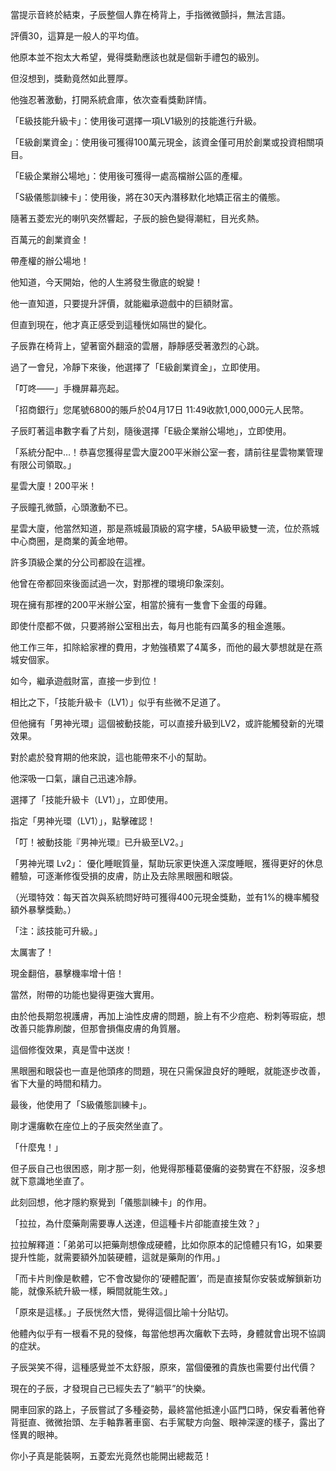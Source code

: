 當提示音終於結束，子辰整個人靠在椅背上，手指微微顫抖，無法言語。

評價30，這算是一般人的平均值。

他原本並不抱太大希望，覺得獎勳應該也就是個新手禮包的級別。

但沒想到，獎勳竟然如此豐厚。

他強忍著激動，打開系統倉庫，依次查看獎勳詳情。

「E級技能升級卡」：使用後可選擇一項LV1級別的技能進行升級。

「E級創業資金」：使用後可獲得100萬元現金，該資金僅可用於創業或投資相關項目。

「E級企業辦公場地」：使用後可獲得一處高檔辦公區的產權。

「S級儀態訓練卡」：使用後，將在30天內潛移默化地矯正宿主的儀態。

隨著五菱宏光的喇叭突然響起，子辰的臉色變得潮紅，目光炙熱。

百萬元的創業資金！

帶產權的辦公場地！

他知道，今天開始，他的人生將發生徹底的蛻變！

他一直知道，只要提升評價，就能繼承遊戲中的巨額財富。

但直到現在，他才真正感受到這種恍如隔世的變化。

子辰靠在椅背上，望著窗外翻滾的雲層，靜靜感受著激烈的心跳。

過了一會兒，冷靜下來後，他選擇了「E級創業資金」，立即使用。

「叮咚——」手機屏幕亮起。

「招商銀行」您尾號6800的賬戶於04月17日 11:49收款1,000,000元人民幣。

子辰盯著這串數字看了片刻，隨後選擇「E級企業辦公場地」，立即使用。

「系統分配中…！恭喜您獲得星雲大廈200平米辦公室一套，請前往星雲物業管理有限公司領取。」

星雲大廈！200平米！

子辰瞳孔微顫，心頭激動不已。

星雲大廈，他當然知道，那是燕城最頂級的寫字樓，5A級甲級雙一流，位於燕城中心商圈，是商業的黃金地帶。

許多頂級企業的分公司都設在這裡。

他曾在帝都回來後面試過一次，對那裡的環境印象深刻。

現在擁有那裡的200平米辦公室，相當於擁有一隻會下金蛋的母雞。

即使什麼都不做，只要將辦公室租出去，每月也能有四萬多的租金進賬。

他工作三年，扣除給家裡的費用，才勉強積累了4萬多，而他的最大夢想就是在燕城安個家。

如今，繼承遊戲財富，直接一步到位！

相比之下，「技能升級卡（LV1）」似乎有些微不足道了。

但他擁有「男神光環」這個被動技能，可以直接升級到LV2，或許能觸發新的光環效果。

對於處於發育期的他來說，這也能帶來不小的幫助。

他深吸一口氣，讓自己迅速冷靜。

選擇了「技能升級卡（LV1）」，立即使用。

指定「男神光環（LV1）」，點擊確認！

「叮！被動技能『男神光環』已升級至LV2。」

「男神光環 Lv2」：
優化睡眠質量，幫助玩家更快進入深度睡眠，獲得更好的休息體驗，可逐漸修復受損的皮膚，防止及去除黑眼圈和眼袋。

（光環特效：每天首次與系統問好時可獲得400元現金獎勳，並有1%的機率觸發額外暴擊獎勳。）

「注：該技能可升級。」

太厲害了！

現金翻倍，暴擊機率增十倍！

當然，附帶的功能也變得更強大實用。

由於他長期忽視護膚，再加上油性皮膚的問題，臉上有不少痘疤、粉刺等瑕疵，想改善只能靠刷酸，但那會損傷皮膚的角質層。

這個修復效果，真是雪中送炭！

黑眼圈和眼袋也一直是他頭疼的問題，現在只需保證良好的睡眠，就能逐步改善，省下大量的時間和精力。

最後，他使用了「S級儀態訓練卡」。

剛才還癱軟在座位上的子辰突然坐直了。

「什麼鬼！」

但子辰自己也很困惑，剛才那一刻，他覺得那種葛優癱的姿勢實在不舒服，沒多想就下意識地坐直了。

此刻回想，他才隱約察覺到「儀態訓練卡」的作用。

「拉拉，為什麼藥劑需要專人送達，但這種卡片卻能直接生效？」  

拉拉解釋道：「弟弟可以把藥劑想像成硬體，比如你原本的記憶體只有1G，如果要提升性能，就需要額外加裝硬體，這就是藥劑的作用。」  

「而卡片則像是軟體，它不會改變你的‘硬體配置’，而是直接幫你安裝或解鎖新功能，就像系統升級一樣，瞬間就能生效。」  

「原來是這樣。」子辰恍然大悟，覺得這個比喻十分貼切。

他體內似乎有一根看不見的發條，每當他想再次癱軟下去時，身體就會出現不協調的症狀。

子辰哭笑不得，這種感覺並不太舒服，原來，當個優雅的貴族也需要付出代價？

現在的子辰，才發現自己已經失去了“躺平”的快樂。

開車回家的路上，子辰嘗試了多種姿勢，最終當他抵達小區門口時，保安看著他脊背挺直、微微抬頭、左手軸靠著車窗、右手駕駛方向盤、眼神深邃的樣子，露出了怪異的眼神。

你小子真是能裝啊，五菱宏光竟然也能開出總裁范！
